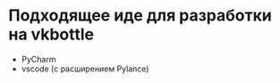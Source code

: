 # Подходящее иде для разработки на vkbottle

* PyCharm
* vscode (с расширением Pylance)

<!-- Если вы хотите предложить конфигурацию IDE для этого списка сделайте PR -->
